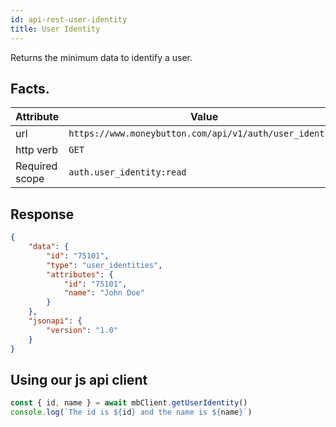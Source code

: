 ```yaml
---
id: api-rest-user-identity
title: User Identity
---
```


Returns the minimum data to identify a user.

## Facts.

| Attribute      | Value                                                   |
|----------------|---------------------------------------------------------|
| url            | `https://www.moneybutton.com/api/v1/auth/user_identity` |
| http verb      | `GET`                                                   |
| Required scope | `auth.user_identity:read`                               |

## Response

``` json
{
	"data": {
		"id": "75101",
		"type": "user_identities",
		"attributes": {
			"id": "75101",
			"name": "John Doe"
		}
	},
	"jsonapi": {
		"version": "1.0"
	}
}
```

## Using our js api client

``` js
const { id, name } = await mbClient.getUserIdentity()
console.log(`The id is ${id} and the name is ${name}`)
```
